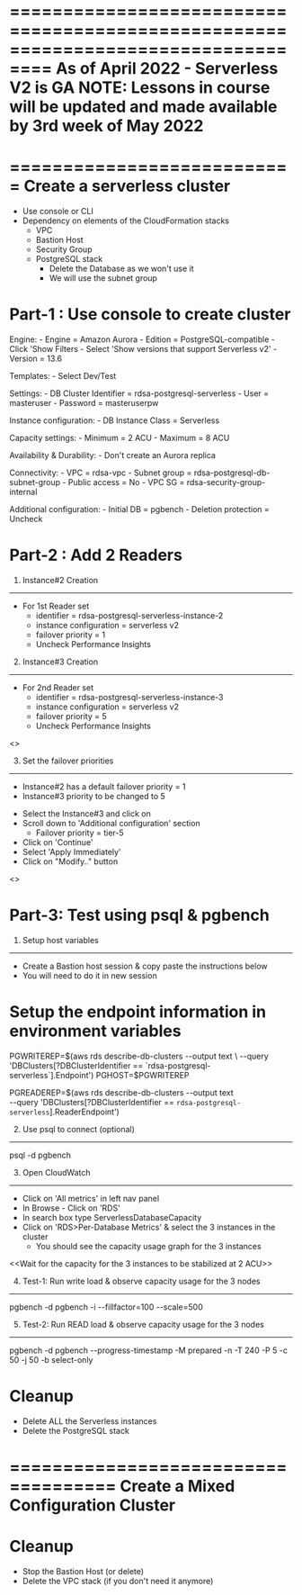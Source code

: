 ==================================================================================
As of April 2022 - Serverless V2 is GA
NOTE: Lessons in course will be updated and made available by 3rd week of May 2022
==================================================================================


===========================
Create a serverless cluster
===========================
* Use console or CLI
* Dependency on elements of the CloudFormation stacks
    - VPC
    - Bastion Host
    - Security Group
    - PostgreSQL stack
        * Delete the Database as we won't use it
        * We will use the subnet group

Part-1 : Use console to create cluster
======================================

Engine:
    - Engine = Amazon Aurora
    - Edition = PostgreSQL-compatible
    - Click 'Show Filters
        - Select 'Show versions that support Serverless v2'
    - Version = 13.6

Templates:
    - Select Dev/Test

Settings:
    - DB Cluster Identifier = rdsa-postgresql-serverless
    - User = masteruser
    - Password = masteruserpw

Instance configuration:
    - DB Instance Class = Serverless

Capacity settings:
    - Minimum = 2 ACU
    - Maximum = 8 ACU

Availability & Durability:
    - Don't create an Aurora replica

Connectivity:
    - VPC = rdsa-vpc
    - Subnet group = rdsa-postgresql-db-subnet-group
    - Public access = No
    - VPC SG = rdsa-security-group-internal

Additional configuration:
    - Initial DB = pgbench
    - Deletion protection = Uncheck

Part-2 : Add 2 Readers
======================

1. Instance#2 Creation
----------------------
* For 1st Reader set 
    - identifier = rdsa-postgresql-serverless-instance-2 
    - instance configuration = serverless v2
    - failover priority = 1
    - Uncheck Performance Insights

2. Instance#3 Creation
----------------------
* For 2nd Reader set 
    - identifier = rdsa-postgresql-serverless-instance-3 
    - instance configuration = serverless v2
    - failover priority = 5
    - Uncheck Performance Insights

<<Wait for the instance creation to complete>>

3. Set the failover priorities
------------------------------
* Instance#2 has a default failover priority = 1
* Instance#3 priority to be changed to 5

- Select the Instance#3 and click on <Modify>
- Scroll down to 'Additional configuration' section
    - Failover priority = tier-5
- Click on 'Continue'
- Select 'Apply Immediately'
- Click on "Modify.." button

<<Wait for the instance modification to complete>>

Part-3: Test using psql & pgbench
==================================

1. Setup host variables
-----------------------
* Create a Bastion host session & copy paste the instructions below
* You will need to do it in new session 

# Setup the endpoint information in environment variables
PGWRITEREP=$(aws rds describe-db-clusters --output text \
                        --query 'DBClusters[?DBClusterIdentifier == `rdsa-postgresql-serverless`].Endpoint')
PGHOST=$PGWRITEREP

PGREADEREP=$(aws rds describe-db-clusters --output text \
                        --query 'DBClusters[?DBClusterIdentifier == `rdsa-postgresql-serverless`].ReaderEndpoint')

2. Use psql to connect (optional)
---------------------------------

psql -d pgbench

3. Open CloudWatch
------------------
* Click on 'All metrics' in left nav panel
* In Browse - Click on 'RDS'
* In search box type ServerlessDatabaseCapacity
* Click on 'RDS>Per-Database Metrics' & select the 3 instances in the cluster
    - You should see the capacity usage graph for the 3 instances

<<Wait for the capacity for the 3 instances to be stabilized at 2 ACU>>

4. Test-1: Run write load & observe capacity usage for the 3 nodes
------------------------------------------------------------------

pgbench -d pgbench -i --fillfactor=100 --scale=500

5. Test-2: Run READ load & observe capacity usage for the 3 nodes
-----------------------------------------------------------------

pgbench -d pgbench  --progress-timestamp -M prepared -n -T 240 -P 5 -c 50 -j 50  -b select-only

Cleanup
=======
* Delete ALL the Serverless instances
* Delete the PostgreSQL stack



====================================
Create a Mixed Configuration Cluster
====================================


Cleanup
=======
* Stop the Bastion Host (or delete)
* Delete the VPC stack (if you don't need it anymore)